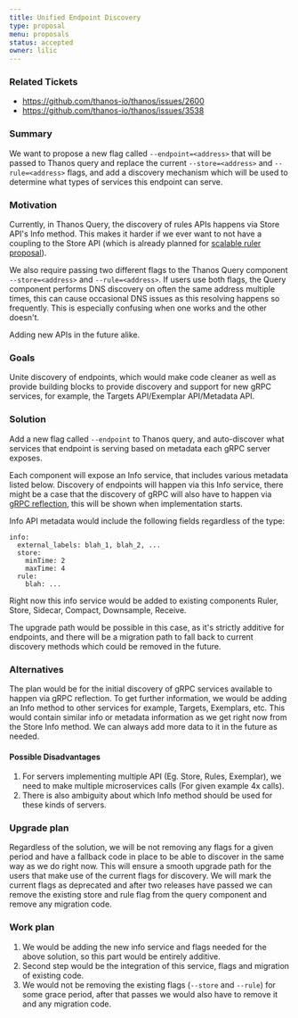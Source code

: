 ```yaml
---
title: Unified Endpoint Discovery
type: proposal
menu: proposals
status: accepted
owner: lilic
---
```


### Related Tickets

* https://github.com/thanos-io/thanos/issues/2600
* https://github.com/thanos-io/thanos/issues/3538

### Summary

We want to propose a new flag called `--endpoint=<address>` that will be passed to Thanos query and replace the current `--store=<address>` and `--rule=<address>` flags, and add a discovery mechanism which will be used to determine what types of services this endpoint can serve.

### Motivation

Currently, in Thanos Query, the discovery of rules APIs happens via Store API's Info method. This makes it harder if we ever want to not have a coupling to the Store API (which is already planned for [scalable ruler proposal](https://github.com/thanos-io/thanos/blob/master/docs/proposals/202005_scalable-rule-storage.md)).

We also require passing two different flags to the Thanos Query component `--store=<address>` and `--rule=<address>`. If users use both flags, the Query component performs DNS discovery on often the same address multiple times, this can cause occasional DNS issues as this resolving happens so frequently. This is especially confusing when one works and the other doesn't.

Adding new APIs in the future alike.

### Goals

Unite discovery of endpoints, which would make code cleaner as well as provide building blocks to provide discovery and support for new gRPC services, for example, the Targets API/Exemplar API/Metadata API.

### Solution

Add a new flag called `--endpoint` to Thanos query, and auto-discover what services that endpoint is serving based on metadata each gRPC server exposes.

Each component will expose an Info service, that includes various metadata listed below. Discovery of endpoints will happen via this Info service, there might be a case that the discovery of gRPC will also have to happen via [gRPC reflection](https://github.com/grpc/grpc/blob/master/doc/server-reflection.md), this will be shown when implementation starts.

Info API metadata would include the following fields regardless of the type:
```
info:
  external_labels: blah_1, blah_2, ...
  store:
    minTime: 2
    maxTime: 4
  rule:
    blah: ...
```

Right now this info service would be added to existing components Ruler, Store, Sidecar, Compact, Downsample, Receive.

The upgrade path would be possible in this case, as it's strictly additive for endpoints, and there will be a migration path to fall back to current discovery methods which could be removed in the future.

### Alternatives

The plan would be for the initial discovery of gRPC services available to happen via gRPC reflection. To get further information, we would be adding an Info method to other services for example, Targets, Exemplars, etc. This would contain similar info or metadata information as we get right now from the Store Info method. We can always add more data to it in the future as needed.

#### Possible Disadvantages

1. For servers implementing multiple API (Eg. Store, Rules, Exemplar), we need to make multiple microservices calls (For given example 4x calls). 
2. There is also ambiguity about which Info method should be used for these kinds of servers.

### Upgrade plan

Regardless of the solution, we will be not removing any flags for a given period and have a fallback code in place to be able to discover in the same way as we do right now. This will ensure a smooth upgrade path for the users that make use of the current flags for discovery. We will mark the current flags as deprecated and after two releases have passed we can remove the existing store and rule flag from the query component and remove any migration code.

### Work plan

1. We would be adding the new info service and flags needed for the above solution, so this part would be entirely additive.
2. Second step would be the integration of this service, flags and migration of existing code.
3. We would not be removing the existing flags (`--store` and `--rule`) for some grace period, after that passes we would also have to remove it and any migration code.
